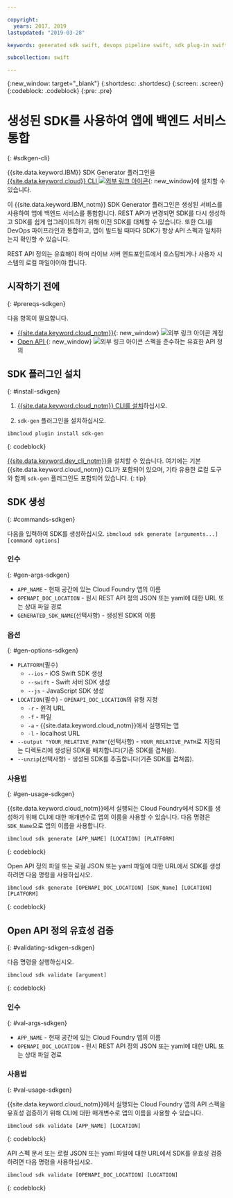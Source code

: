 ```yaml
---

copyright:
  years: 2017, 2019
lastupdated: "2019-03-28"

keywords: generated sdk swift, devops pipeline swift, sdk plug-in swift, open api swift, sdkgen swift, ibmcloud sdk swift, swift backend service

subcollection: swift

---
```


{:new_window: target="_blank"}
{:shortdesc: .shortdesc}
{:screen: .screen}
{:codeblock: .codeblock}
{:pre: .pre}

# 생성된 SDK를 사용하여 앱에 백엔드 서비스 통합
{: #sdkgen-cli}

{{site.data.keyword.IBM}} SDK Generator 플러그인을 [{{site.data.keyword.cloud}} CLI ![외부 링크 아이콘](../../icons/launch-glyph.svg "외부 링크 아이콘")](/docs/cli?topic=cloud-cli-ibmcloud-cli#ibmcloud-cli){: new_window}에 설치할 수 있습니다.

이 {{site.data.keyword.IBM_notm}} SDK Generator 플러그인은 생성된 서비스를 사용하여 앱에 백엔드 서비스를 통합합니다. REST API가 변경되면 SDK를 다시 생성하고 SDK를 쉽게 업그레이드하기 위해 이전 SDK를 대체할 수 있습니다. 또한 CLI를 DevOps 파이프라인과 통합하고, 앱이 빌드될 때마다 SDK가 항상 API 스펙과 일치하는지 확인할 수 있습니다.

REST API 정의는 유효해야 하며 라이브 서버 엔드포인트에서 호스팅되거나 사용자 시스템의 로컬 파일이어야 합니다.

## 시작하기 전에
{: #prereqs-sdkgen}

다음 항목이 필요합니다.

* [{{site.data.keyword.cloud_notm}}](http://cloud.ibm.com){: new_window} ![외부 링크 아이콘](../../icons/launch-glyph.svg "외부 링크 아이콘") 계정
* [Open API ](https://www.openapis.org/){: new_window} ![외부 링크 아이콘](../../icons/launch-glyph.svg "외부 링크 아이콘") 스펙을 준수하는 유효한 API 정의

## SDK 플러그인 설치
{: #install-sdkgen}

1. [{{site.data.keyword.cloud_notm}} CLI를 설치](/docs/cli?topic=cloud-cli-install-ibmcloud-cli#install-ibmcloud-cli)하십시오.

2. `sdk-gen` 플러그인을 설치하십시오. 
  ```
  ibmcloud plugin install sdk-gen
  ```
  {: codeblock}

[{{site.data.keyword.dev_cli_notm}}](/docs/cli?topic=cloud-cli-ibmcloud-cli#install_plug-in)을 설치할 수 있습니다. 여기에는 기본 {{site.data.keyword.cloud_notm}} CLI가 포함되어 있으며, 기타 유용한 로컬 도구와 함께 `sdk-gen` 플러그인도 포함되어 있습니다.
{: tip}

## SDK 생성
{: #commands-sdkgen}

다음을 입력하여 SDK를 생성하십시오. `ibmcloud sdk generate [arguments...] [command options]`

### 인수
{: #gen-args-sdkgen}

* `APP_NAME` - 현재 공간에 있는 Cloud Foundry 앱의 이름
* `OPENAPI_DOC_LOCATION` - 원시 REST API 정의 JSON 또는 yaml에 대한 URL 또는 상대 파일 경로
* `GENERATED_SDK_NAME`(선택사항) - 생성된 SDK의 이름

### 옵션
{: #gen-options-sdkgen}

* `PLATFORM`(필수)
   * `--ios` - iOS Swift SDK 생성
   * `--swift` - Swift 서버 SDK 생성
   * `--js` - JavaScript SDK 생성
* `LOCATION`(필수) - `OPENAPI_DOC_LOCATION`의 유형 지정
   * `-r` - 원격 URL
   * `-f` - 파일
   * `-a` - {{site.data.keyword.cloud_notm}}에서 실행되는 앱
   * `-l` - localhost URL
* `--output "YOUR_RELATIVE_PATH"`(선택사항) - `YOUR_RELATIVE_PATH`로 지정되는 디렉토리에 생성된 SDK를 배치합니다(기존 SDK를 겹쳐씀).
* `--unzip`(선택사항) - 생성된 SDK를 추출합니다(기존 SDK를 겹쳐씀).

### 사용법
{: #gen-usage-sdkgen}

{{site.data.keyword.cloud_notm}}에서 실행되는 Cloud Foundry에서 SDK를 생성하기 위해 CLI에 대한 매개변수로 앱의 이름을 사용할 수 있습니다. 다음 명령은 `SDK_Name`으로 앱의 이름을 사용합니다.

```
ibmcloud sdk generate [APP_NAME] [LOCATION] [PLATFORM]
```
{: codeblock}

Open API 정의 파일 또는 로컬 JSON 또는 yaml 파일에 대한 URL에서 SDK를 생성하려면 다음 명령을 사용하십시오.

```
ibmcloud sdk generate [OPENAPI_DOC_LOCATION] [SDK_Name] [LOCATION] [PLATFORM]
```
{: codeblock}

## Open API 정의 유효성 검증
{: #validating-sdkgen-sdkgen}

다음 명령을 실행하십시오.
```
ibmcloud sdk validate [argument]
```
{: codeblock}

### 인수
{: #val-args-sdkgen}

* `APP_NAME` - 현재 공간에 있는 Cloud Foundry 앱의 이름
* `OPENAPI_DOC_LOCATION` - 원시 REST API 정의 JSON 또는 yaml에 대한 URL 또는 상대 파일 경로

### 사용법
{: #val-usage-sdkgen}

{{site.data.keyword.cloud_notm}}에서 실행되는 Cloud Foundry 앱의 API 스펙을 유효성 검증하기 위해 CLI에 대한 매개변수로 앱의 이름을 사용할 수 있습니다.
```
ibmcloud sdk validate [APP_NAME] [LOCATION]
```
{: codeblock}

API 스펙 문서 또는 로컬 JSON 또는 yaml 파일에 대한 URL에서 SDK를 유효성 검증하려면 다음 명령을 사용하십시오.
```
ibmcloud sdk validate [OPENAPI_DOC_LOCATION] [LOCATION]
```
{: codeblock}
